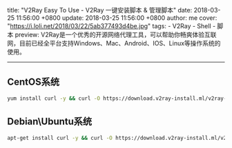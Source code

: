 title: "V2Ray Easy To Use - V2Ray 一键安装脚本 & 管理脚本"
date: 2018-03-25 11:56:00 +0800
update: 2018-03-25 11:56:00 +0800
author: me
cover: "https://i.loli.net/2018/03/22/5ab377493d4be.jpg"
tags:
    - V2Ray
    - Shell
    - 脚本
preview: V2Ray是一个优秀的开源网络代理工具，可以帮助你畅爽体验互联网，目前已经全平台支持Windows、Mac、Android、IOS、Linux等操作系统的使用。

---

## CentOS系统
```bash
yum install curl -y && curl -O https://download.v2ray-install.ml/v2ray-go.sh && bash v2ray-go.sh
```
## Debian\Ubuntu系统
```bash
apt-get install curl -y && curl -O https://download.v2ray-install.ml/v2ray-go.sh && bash v2ray-go.sh
```